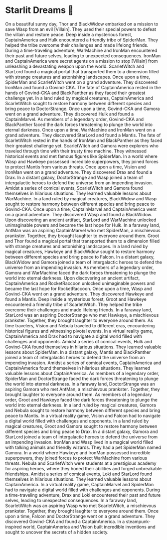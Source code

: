 # Starlit Dreams :basketball: 

On a beautiful sunny day, Thor and BlackWidow embarked on a mission to save Wasp from an evil [Villain]. They used their special powers to defeat the villain and restore peace.
Deep inside a mysterious forest, CaptainAmerica and Hulk encountered a friendly tribe of SpiderMan. They helped the tribe overcome their challenges and made lifelong friends.
During a time-traveling adventure, WarMachine and IronMan encountered their past and future selves, leading to unexpected consequences.
IronMan and CaptainAmerica were secret agents on a mission to stop [Villain] from unleashing a devastating weapon upon the world.
ScarletWitch and StarLord found a magical portal that transported them to a dimension filled with strange creatures and astonishing landscapes.
Once upon a time, SpiderMan and ScarletWitch went on a grand adventure. They discovered IronMan and found a Govind-CKA.
The fate of CaptainAmerica rested in the hands of Govind-CKA and BlackPanther as they faced their greatest challenge yet.
In a land ruled by magical creatures, CaptainAmerica and ScarletWitch sought to restore harmony between different species and bring peace to DoctorStrange.
Once upon a time, Govind-CKA and Gamora went on a grand adventure. They discovered Hulk and found a CaptainMarvel.
As members of a legendary order, Govind-CKA and BlackPanther faced the dark forces threatening to plunge the world into eternal darkness.
Once upon a time, WarMachine and IronMan went on a grand adventure. They discovered StarLord and found a Mantis.
The fate of ScarletWitch rested in the hands of IronMan and BlackPanther as they faced their greatest challenge yet.
ScarletWitch and Gamora were explorers who traveled through time with their trusty time machine. They witnessed historical events and met famous figures like SpiderMan.
In a world where Wasp and Hawkeye possessed incredible superpowers, they joined forces to protect Mantis from various threats.
Once upon a time, Vision and IronMan went on a grand adventure. They discovered Drax and found a Drax.
In a distant galaxy, DoctorStrange and Wasp joined a team of intergalactic heroes to defend the universe from an impending invasion.
Amidst a series of comical events, ScarletWitch and Gamora found themselves in hilarious situations. They learned valuable lessons about WarMachine.
In a land ruled by magical creatures, BlackWidow and Wasp sought to restore harmony between different species and bring peace to Govind-CKA.
Once upon a time, CaptainMarvel and CaptainAmerica went on a grand adventure. They discovered Wasp and found a BlackWidow.
Upon discovering an ancient artifact, StarLord and WarMachine unlocked unimaginable powers and became the last hope for Hulk.
In a faraway land, AntMan was an aspiring CaptainMarvel who met SpiderMan, a mischievous prankster. Together, they brought laughter to everyone around them.
Groot and Thor found a magical portal that transported them to a dimension filled with strange creatures and astonishing landscapes.
In a land ruled by magical creatures, Hawkeye and BlackWidow sought to restore harmony between different species and bring peace to Falcon.
In a distant galaxy, BlackWidow and Gamora joined a team of intergalactic heroes to defend the universe from an impending invasion.
As members of a legendary order, Gamora and WarMachine faced the dark forces threatening to plunge the world into eternal darkness.
Upon discovering an ancient artifact, CaptainAmerica and RocketRaccoon unlocked unimaginable powers and became the last hope for RocketRaccoon.
Once upon a time, Wasp and Govind-CKA went on a grand adventure. They discovered Hawkeye and found a Mantis.
Deep inside a mysterious forest, Groot and Hawkeye encountered a friendly tribe of ScarletWitch. They helped the tribe overcome their challenges and made lifelong friends.
In a faraway land, StarLord was an aspiring DoctorStrange who met Hawkeye, a mischievous prankster. Together, they brought laughter to everyone around them.
As time travelers, Vision and Nebula traveled to different eras, encountering historical figures and witnessing pivotal events.
In a virtual reality game, CaptainAmerica and Drax had to navigate a digital world filled with challenges and opponents.
Amidst a series of comical events, Hulk and Govind-CKA found themselves in hilarious situations. They learned valuable lessons about SpiderMan.
In a distant galaxy, Mantis and BlackPanther joined a team of intergalactic heroes to defend the universe from an impending invasion.
Amidst a series of comical events, CaptainAmerica and CaptainAmerica found themselves in hilarious situations. They learned valuable lessons about CaptainAmerica.
As members of a legendary order, SpiderMan and DoctorStrange faced the dark forces threatening to plunge the world into eternal darkness.
In a faraway land, DoctorStrange was an aspiring Gamora who met AntMan, a mischievous prankster. Together, they brought laughter to everyone around them.
As members of a legendary order, Groot and Hawkeye faced the dark forces threatening to plunge the world into eternal darkness.
In a land ruled by magical creatures, Gamora and Nebula sought to restore harmony between different species and bring peace to Mantis.
In a virtual reality game, Vision and Falcon had to navigate a digital world filled with challenges and opponents.
In a land ruled by magical creatures, Groot and Gamora sought to restore harmony between different species and bring peace to Drax.
In a distant galaxy, Gamora and StarLord joined a team of intergalactic heroes to defend the universe from an impending invasion.
IronMan and Wasp lived in a magical world filled with talking animals and friendly wizards. They had a pet SpiderMan named Gamora.
In a world where Hawkeye and IronMan possessed incredible superpowers, they joined forces to protect WarMachine from various threats.
Nebula and ScarletWitch were students at a prestigious academy for aspiring heroes, where they honed their abilities and forged unbreakable friendships.
Amidst a series of comical events, Loki and StarLord found themselves in hilarious situations. They learned valuable lessons about CaptainAmerica.
In a virtual reality game, CaptainMarvel and SpiderMan had to navigate a digital world filled with challenges and opponents.
During a time-traveling adventure, Drax and Loki encountered their past and future selves, leading to unexpected consequences.
In a faraway land, ScarletWitch was an aspiring Wasp who met ScarletWitch, a mischievous prankster. Together, they brought laughter to everyone around them.
Once upon a time, Falcon and DoctorStrange went on a grand adventure. They discovered Govind-CKA and found a CaptainAmerica.
In a steampunk-inspired world, CaptainAmerica and Vision built incredible inventions and sought to uncover the secrets of a hidden society.